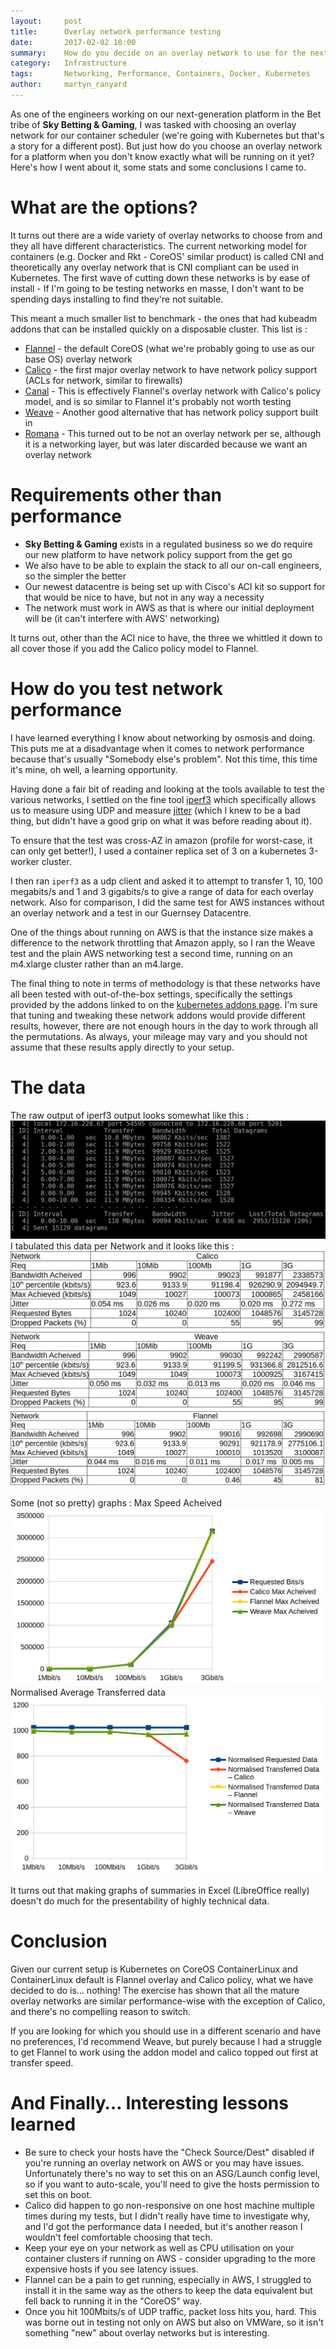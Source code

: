 ```yaml
---
layout:     post
title:      Overlay network performance testing
date:       2017-02-02 10:00
summary:    How do you decide on an overlay network to use for the next generation platform at SkyBet?
category:   Infrastructure
tags:       Networking, Performance, Containers, Docker, Kubernetes
author:     martyn_ranyard
---
```


As one of the engineers working on our next-generation platform in the Bet tribe of **Sky Betting & Gaming**, I was tasked with choosing an overlay network for our container scheduler (we're going with Kubernetes but that's a story for a different post).  But just how do you choose an overlay network for a platform when you don't know exactly what will be running on it yet?  Here's how I went about it, some stats and some conclusions I came to.

# What are the options?
It turns out there are a wide variety of overlay networks to choose from and they all have different characteristics.  The current networking model for containers (e.g. Docker and Rkt - CoreOS' similar product) is called CNI and theoretically any overlay network that is CNI compliant can be used in Kubernetes.  The first wave of cutting down these networks is by ease of install - If I'm going to be testing networks en masse, I don't want to be spending days installing to find they're not suitable.

This meant a much smaller list to benchmark - the ones that had kubeadm addons that can be installed quickly on a disposable cluster.  This list is :

* [Flannel](https://github.com/coreos/flannel) - the default CoreOS (what we're probably going to use as our base OS) overlay network
* [Calico](https://www.projectcalico.org/) - the first major overlay network to have network policy support (ACLs for network, similar to firewalls)
* [Canal](https://github.com/projectcalico/canal) - This is effectively Flannel's overlay network with Calico's policy model, and is so similar to Flannel it's probably not worth testing
* [Weave](https://www.weave.works/products/weave-net/) - Another good alternative that has network policy support built in
* [Romana](http://romana.io/) - This turned out to be not an overlay network per se, although it is a networking layer, but was later discarded because we want an overlay network

# Requirements other than performance

* **Sky Betting & Gaming** exists in a regulated business so we do require our new platform to have network policy support from the get go
* We also have to be able to explain the stack to all our on-call engineers, so the simpler the better
* Our newest datacentre is being set up with Cisco's ACI kit so support for that would be nice to have, but not in any way a necessity
* The network must work in AWS as that is where our initial deployment will be (it can't interfere with AWS' networking)

It turns out, other than the ACI nice to have, the three we whittled it down to all cover those if you add the Calico policy model to Flannel.

# How do you test network performance
I have learned everything I know about networking by osmosis and doing.  This puts me at a disadvantage when it comes to network performance because that's usually "Somebody else's problem".  Not this time, this time it's mine, oh well, a learning opportunity.

Having done a fair bit of reading and looking at the tools available to test the various networks, I settled on the fine tool [iperf3](https://iperf.fr/) which specifically allows us to measure using UDP and measure [jitter](https://en.wikipedia.org/wiki/Packet_delay_variation) (which I knew to be a bad thing, but didn't have a good grip on what it was before reading about it).

To ensure that the test was cross-AZ in amazon (profile for worst-case, it can only get better!), I used a container replica set of 3 on a kubernetes 3-worker cluster.

I then ran `iperf3` as a udp client and asked it to attempt to transfer 1, 10, 100 megabits/s and 1 and 3 gigabits/s to give a range of data for each overlay network.   Also for comparison, I did the same test for AWS instances without an overlay network and a test in our Guernsey Datacentre.

One of the things about running on AWS is that the instance size makes a difference to the network throttling that Amazon apply, so I ran the Weave test and the plain AWS networking test a second time, running on an m4.xlarge cluster rather than an m4.large.

The final thing to note in terms of methodology is that these networks have all been tested with out-of-the-box settings, specifically the settings provided by the addons linked to on the [kubernetes addons page](https://kubernetes.io/docs/admin/addons/).  I'm sure that tuning and tweaking these network addons would provide different results, however, there are not enough hours in the day to work through all the permutations.  As always, your mileage may vary and you should not assume that these results apply directly to your setup.

# The data

The raw output of iperf3 output looks somewhat like this :
![iperf3 Output](/images/iperf-output.jpg)
I tabulated this data per Network and it looks like this :
![Calico](/images/overlay-network/Calico.jpg)
![Weave](/images/overlay-network/Weave.jpg)
![Flannel](/images/overlay-network/Flannel.jpg)

Some (not so pretty) graphs :
Max Speed Acheived
![Max Speed Acheived](/images/overlay-network/MaxChart.jpg)
Normalised Average Transferred data
![Max Speed Acheived](/images/overlay-network/NormChart.jpg)

It turns out that making graphs of summaries in Excel (LibreOffice really) doesn't do much for the presentability of highly technical data.

# Conclusion

Given our current setup is Kubernetes on CoreOS ContainerLinux and ContainerLinux default is Flannel overlay and Calico policy, what we have decided to do is… nothing!  The exercise has shown that all the mature overlay networks are similar performance-wise with the exception of Calico, and there's no compelling reason to switch.

If you are looking for which you should use in a different scenario and have no preferences, I'd recommend Weave, but purely because I had a struggle to get Flannel to work using the addon model and calico topped out first at transfer speed.

# And Finally… Interesting lessons learned

* Be sure to check your hosts have the "Check Source/Dest" disabled if you're running an overlay network on AWS or you may have issues.  Unfortunately there's no way to set this on an ASG/Launch config level, so if you want to auto-scale, you'll need to give the hosts permission to set this on boot.
* Calico did happen to go non-responsive on one host machine multiple times during my tests, but I didn't really have time to investigate why, and I'd got the performance data I needed, but it's another reason I wouldn't feel comfortable choosing that tech.
* Keep your eye on your network as well as CPU utilisation on your container clusters if running on AWS - consider upgrading to the more expensive hosts if you see latency issues.
* Flannel can be a pain to get running, especially in AWS, I struggled to install it in the same way as the others to keep the data equivalent but fell back to running it in the "CoreOS" way.
* Once you hit 100Mbits/s of UDP traffic, packet loss hits you, hard.  This was borne out in testing not only on AWS but also on VMWare, so it isn't something "new" about overlay networks but is interesting.
